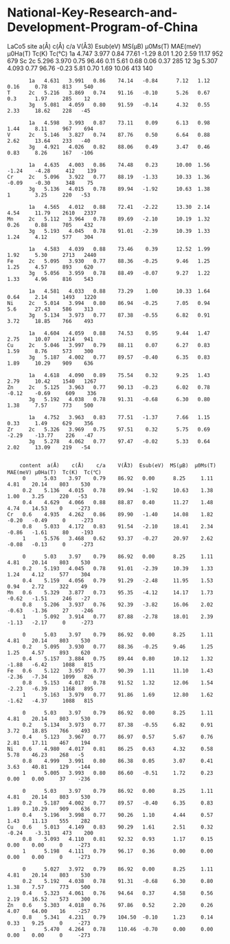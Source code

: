 # National-Key-Research-and-Development-Program-of-China
LaCo5
	      site	 a(Å)	 c(Å)	 c/a	V(Å3)  Esub(eV)   MS(μB)  μ0Ms(T)  MAE(meV) μ0Ha(T)  Tc(K)  Tc(℃)
           1a	4.747 	3.977 	0.84 	77.61 	-1.29      8.01   1.20  	2.59     11.17    952	 679 
	Sc     2c	5.296 	3.970 	0.75 	96.46 	 0.11      5.61   0.68  	0.06     0.37 	  285	 12 
	       3g	5.307 	4.093 	0.77 	96.76 	-0.23      5.81   0.70  	1.69     10.06    413	 140 
		   
           1a	4.631 	3.991 	0.86 	74.14 	-0.84      7.12   1.12  	0.16     0.78 	  813	 540 
	T      2c	5.216 	3.869 	0.74 	91.16 	-0.10      5.26   0.67  	0.3	     1.97 	  285	 12 
	       3g	5.081 	4.059 	0.80 	91.59 	-0.14      4.32   0.55  	2.33     18.62    228   -45 
		   
  	       1a	4.598 	3.993 	0.87 	73.11 	 0.09      6.13   0.98  	1.44     8.11 	  967	 694 
	V      2c	5.146 	3.827 	0.74 	87.76 	 0.50      6.64   0.88  	2.62     13.64    233	-40 
	       3g	4.921 	4.026 	0.82 	88.06 	 0.49      3.47   0.46  	0.83     8.26 	  167	-106 
		   
           1a	4.635 	4.003 	0.86 	74.48 	 0.23      10.00  1.56     -1.24    -4.28 	  412	 139 
	Cr     2c	5.096 	3.922 	0.77 	88.19 	-1.33      10.33  1.36     -0.09    -0.30 	  348	 75 
	       3g	5.136 	4.015 	0.78 	89.94 	-1.92      10.63  1.38  	1	     3.25 	  220	-53 
		   
           1a	4.565 	4.012 	0.88 	72.41 	-2.22      13.30  2.14  	4.54     11.79    2610	 2337 
	Mn     2c	5.112 	3.964 	0.78 	89.69 	-2.10      10.19  1.32  	0.26     0.88 	  705	 432 
	       3g	5.193 	4.045 	0.78 	91.01 	-2.39      10.39  1.33  	1.24     4.12 	  577	 304 
		   
           1a	4.583 	4.039 	0.88 	73.46 	 0.39      12.52  1.99  	1.92     5.30 	  2713	 2440 
	Fe     2c	5.095 	3.930 	0.77 	88.36 	-0.25      9.46   1.25  	1.25     4.57 	  893	 620 
	       3g	5.056 	3.959 	0.78 	88.49 	-0.07      9.27   1.22  	1.33     4.96 	  816	 543 
		   
           1a	4.581 	4.033 	0.88 	73.29 	 1.00      10.33  1.64  	0.64     2.14 	  1493	 1220 
	Ni     2c	5.014 	3.994 	0.80 	86.94 	-0.25      7.05   0.94  	5.6	     27.43    586	 313 
	       3g	5.134 	3.973 	0.77 	87.38 	-0.55      6.82   0.91  	3.72     18.85    766	 493 
		   
           1a	4.604 	4.059 	0.88 	74.53 	 0.95      9.44   1.47  	2.75     10.07    1214	 941 
	Cu     2c	5.046 	3.997 	0.79 	88.11 	 0.07      6.27   0.83  	1.59     8.76 	  573	 300 
	       3g	5.187 	4.002 	0.77 	89.57 	-0.40      6.35   0.83  	1.89     10.29    909	 636 
		   
           1a	4.618 	4.090 	0.89 	75.54 	 0.32      9.25   1.43  	2.79     10.42    1540	 1267 
	Zn     2c	5.125 	3.963 	0.77 	90.13 	-0.23      6.02   0.78     -0.12    -0.69 	  609	 336 
	       3g	5.192 	4.038 	0.78 	91.31 	-0.68      6.30   0.80  	1.38     7.57 	  773	 500 
		   
    	   1a	4.752 	3.963 	0.83 	77.51 	-1.37      7.66   1.15  	0.33     1.49 	  629	 356 
	Zr     2c	5.326 	3.969 	0.75 	97.51 	 0.32      5.75   0.69     -2.29    -13.77    226	-47 
	       3g	5.278 	4.062 	0.77 	97.47 	-0.02      5.33   0.64  	2.02     13.09    219	-54 
		   
		   
		content	 a(Å)	 c(Å)	 c/a	V(Å3)  Esub(eV)  MS(μB)  μ0Ms(T)  MAE(meV) μ0Ha(T)  Tc(K)  Tc(℃)   
         0 	    5.03 	3.97 	0.79 	86.92  	0.00 	  8.25 	   1.11 	4.81 	20.14    803    530 
         0.2 	5.136 	4.015 	0.78 	89.94   -1.92 	  10.63    1.38 	1.00 	3.25 	 220   -53 
         0.4	4.629 	4.066 	0.88 	88.87  	0.40 	  11.27    1.48 	4.74 	14.53    0 	   -273 
    Cr   0.6  	4.935 	4.262 	0.86 	89.90   -1.40 	  14.08    1.82    -0.20   -0.49 	 0 	   -273 
         0.8 	5.033 	4.172 	0.83 	91.54   -2.10 	  18.41    2.34    -0.86   -1.61 	 80    -193 
         1 	    5.576 	3.468 	0.62 	93.37   -0.27 	  20.97    2.62    -0.08   -0.13 	 0 	   -273 
											   
         0 	    5.03 	3.97 	0.79 	86.92  	0.00 	  8.25     1.11 	4.81 	20.14 	 803 	530 
         0.2    5.193 	4.045 	0.78 	91.01   -2.39 	  10.39    1.33 	1.24 	4.12 	 577 	304 
         0.4    5.159 	4.056 	0.79 	91.29   -2.48 	  11.95    1.53 	0.94 	2.72 	 322 	49 
    Mn   0.6    5.329 	3.877 	0.73 	95.35   -4.12 	  14.17    1.73    -0.62   -1.51 	 246   -27 
         0.8    5.206 	3.937 	0.76 	92.39   -3.82 	  16.06    2.02    -0.63   -1.36 	 27    -246 
         1 	    5.092 	3.914 	0.77 	87.88   -2.78 	  18.01    2.39    -1.13   -2.17 	 0 	   -273 
												 		  
         0 	    5.03 	3.97 	0.79 	86.92  	0.00 	  8.25 	   1.11 	4.81 	20.14 	 803 	530 
         0.2    5.095 	3.930 	0.77 	88.36   -0.25 	  9.46 	   1.25 	1.25 	4.57 	 893 	620 
         0.4    5.157 	3.884 	0.75 	89.44  	0.80 	  10.12    1.32    -1.88   -6.42 	 1088 	815 
    Fe   0.6    5.122 	3.957 	0.77 	90.39  	1.11 	  11.10    1.43    -2.36   -7.34 	 1099 	826 
         0.8    5.153 	4.017 	0.78 	91.52  	1.32 	  12.06    1.54    -2.23   -6.39 	 1168 	895 
         1      5.163 	3.979 	0.77 	91.86  	1.69 	  12.80    1.62    -1.62   -4.37 	 1088 	815 
												 		  
         0 		5.03 	3.97 	0.79 	86.92  	0.00 	  8.25 	   1.11 	4.81 	20.14 	 803 	530 
         0.2    5.134 	3.973 	0.77 	87.38   -0.55 	  6.82 	   0.91 	3.72 	18.85 	 766 	493 
         0.4    5.123 	3.967 	0.77 	86.97  	0.57 	  5.67 	   0.76 	2.81 	17.11 	 467 	194 
    Ni   0.6    4.980 	4.017 	0.81 	86.25  	0.63 	  4.32 	   0.58 	5.78 	46.23 	 268   -5 
         0.8    4.999 	3.991 	0.80 	86.38  	0.05 	  3.07 	   0.41 	3.63 	40.81 	 129   -144 
         1 	    5.005 	3.993 	0.80 	86.60   -0.51 	  1.72 	   0.23 	0.00 	0.00 	 37    -236 
												 		  
		 0 	    5.03 	3.97 	0.79 	86.92  	0.00 	  8.25 	   1.11 	4.81 	20.14 	 803 	530 
         0.2    5.187 	4.002 	0.77 	89.57   -0.40 	  6.35 	   0.83 	1.89 	10.29 	 909 	636 
         0.4    5.196 	3.998 	0.77 	90.26  	1.10 	  4.44 	   0.57 	1.43 	11.13 	 555 	282 
    Cu   0.6    5.013 	4.149 	0.83 	90.29  	1.61 	  2.51 	   0.32    -0.24 	-3.31 	 473 	200 
         0.8    5.093 	4.110 	0.81 	92.32  	0.93 	  1.17 	   0.15 	0.00 	0.00 	 0 	   -273 
         1      5.198 	4.111 	0.79 	96.17  	0.36 	  0.00 	   0.00 	0.00 	0.00 	 0 	   -273 
												 											 
		 0 	    5.027 	3.972  	0.79 	86.92  	0.00 	  8.25 	   1.11 	4.81 	20.14 	 803 	530 
         0.2    5.192 	4.038  	0.78 	91.31   -0.68 	  6.30 	   0.80 	1.38 	7.57 	 773 	500 
         0.4    5.323 	4.061 	0.76 	94.64  	0.37 	  4.58 	   0.56 	2.19 	16.52 	 573 	300 
    Zn   0.6    5.303 	4.018  	0.76 	97.86  	0.52 	  2.20 	   0.26 	4.07 	64.00 	 16    -257 
         0.8    5.341 	4.231  	0.79 	104.50  -0.10 	  1.23 	   0.14 	0.33 	9.25 	 0 	   -273 
         1      5.470 	4.264 	0.78 	110.46  -0.70 	  0.00 	   0.00 	0.00 	0.00 	 0 	   -273 